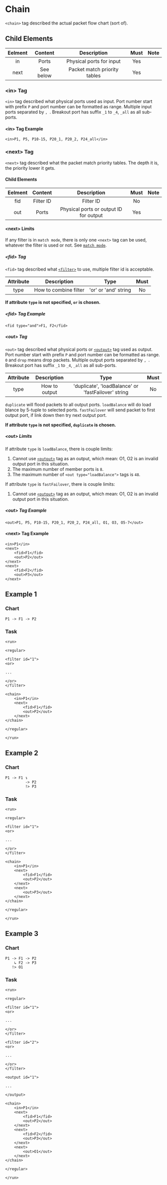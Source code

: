 Chain
============

`<chain>` tag described the actual packet flow chart (sort of).

<h2>Child Elements</h2>

| Eelment |  Content  |          Description         | Must | Note |
|:-------:|:---------:|:----------------------------:|:----:|:----:|
|    in   |   Ports   |   Physical ports for input   |  Yes |      |
|   next  | See below | Packet match priority tables |  Yes |      |

<h3>&lt;in&gt; Tag</h3>

`<in>` tag described what physical ports used as input. Port number start with prefix `P` and port number can be formatted as range. Multiple input ports separated by `, `. Breakout port has suffix `_1` to `_4`, `_all` as all sub-ports.

<h4>&lt;in&gt; Tag Example</h4>

```
<in>P1, P5, P10-15, P20_1, P20_2, P24_all</in>
```

<h3 id="next">&lt;next&gt; Tag</h3>

`<next>` tag described what the packet match priority tables. The depth it is, the priority lower it gets.

<h4>Child Elements</h4>

| Eelment |  Content  |               Description              | Must | Note |
|:-------:|:---------:|:--------------------------------------:|:----:|:----:|
|   fid   | Filter ID |                Filter ID               |  No  |      |
|   out   |   Ports   | Physical ports or output ID for output |  Yes |      |

<h4 id="next_limits">&lt;next&gt; Limits</h4>

If any filter is in `match mode`, there is only one `<next>` tag can be used, whatever the filter is used or not. See [`match mode`](Element/run/filter/find.md#match_mode).

<h5>&lt;fid&gt; Tag</h5>

`<fid>` tag described what [`<filter>`](Element/run/filter.md) to use, multiple filter id is acceptable.

| Attribute |      Description      |         Type         | Must |
|:---------:|:---------------------:|:--------------------:|:----:|
|    type   | How to combine filter | 'or' or 'and' string |  No  |

**If attribute `type` is not specified, `or` is chosen.**

<h5>&lt;fid&gt; Tag Example</h5>

```
<fid type="and">F1, F2</fid>
```

<h5>&lt;out&gt; Tag</h5>

`<out>` tag described what physical ports or [`<output>`](Element/run/output.md) tag used as output. Port number start with prefix `P` and port number can be formatted as range. `0` and `drop` means drop packets. Multiple output ports separated by `, `. Breakout port has suffix `_1` to `_4`, `_all` as all sub-ports.

| Attribute |  Description  |                         Type                        | Must |
|:---------:|:-------------:|:---------------------------------------------------:|:----:|
|    type   | How to output | 'duplicate', 'loadBalance' or 'fastFailover' string |  No  |

`duplicate` will flood packets to all output ports. `loadBalance` will do load blance by 5-tuple to selected ports. `fastFailover` will send packet to first output port, if link down then try next output port.

**If attribute `type` is not specified, `duplicate` is chosen.**

<h5>&lt;out&gt; Limits</h5>

If attribute `type` is `loadBalance`, there is couple limits:

1. Cannot use [`<output>`](Element/run/output.md) tag as an output, which mean: O1, O2 is an invalid output port in this situation.
2. The maximum number of member ports is `8`.
3. The maximum number of `<out type="loadBalance">` tags is `48`.

If attribute `type` is `fastFailover`, there is couple limits:

1. Cannot use [`<output>`](Element/run/output.md) tag as an output, which mean: O1, O2 is an invalid output port in this situation.

<h5>&lt;out&gt; Tag Example</h5>

```
<out>P1, P5, P10-15, P20_1, P20_2, P24_all, O1, O3, O5-7</out>
```

<h4>&lt;next&gt; Tag Example</h4>

```
<in>P1</in>
<next>
    <fid>F1</fid>
    <out>P2</out>
</next>
<next>
    <fid>F2</fid>
    <out>P3</out>
</next>
```

<h2>Example 1</h2>

<h3>Chart</h3>

```
P1 -> F1 -> P2
```

<h3>Task</h3>

```
<run>

<regular>

<filter id="1">
<or>

...

</or>
</filter>

<chain>
    <in>P1</in>
    <next>
        <fid>F1</fid>
        <out>P2</out>
    </next>
</chain>

</regular>

</run>
```

<h2>Example 2</h2>

<h3>Chart</h3>

```
P1 -> F1 ↴
         -> P2
         !> P3
```

<h3>Task</h3>

```
<run>

<regular>

<filter id="1">
<or>

...

</or>
</filter>

<chain>
    <in>P1</in>
    <next>
        <fid>F1</fid>
        <out>P2</out>
    </next>
    <next>
        <out>P3</out>
    </next>
</chain>

</regular>

</run>
```

<h2>Example 3</h2>

<h3>Chart</h3>

```
P1 -> F1 -> P2
    ↳ F2 -> P3
   !> O1
```

<h3>Task</h3>

```
<run>

<regular>

<filter id="1">
<or>

...

</or>
</filter>

<filter id="2">
<or>

...

</or>
</filter>

<output id="1">

...

</output>

<chain>
    <in>P1</in>
    <next>
        <fid>F1</fid>
        <out>P2</out>
    </next>
    <next>
        <fid>F2</fid>
        <out>P3</out>
    </next>
    <next>
        <out>O1</out>
    </next>
</chain>

</regular>

</run>
```
